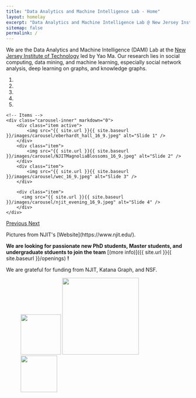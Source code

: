 ```yaml
---
title: "Data Analytics and Machine Intelligence Lab - Home"
layout: homelay
excerpt: "Data Analytics and Machine Intelligence Lab @ New Jersey Institute of Technology."
sitemap: false
permalink: /
---
```


We are the Data Analytics and Machine Intelligence (DAMI) Lab at the [New Jersey Institute of Technology](https://www.njit.edu/) led by Yao Ma. Our research lies in social computing, data mining, and machine learning, especially social network analysis, deep learning on graphs, and knowledge graphs. 

<link rel = "stylesheet" href="/dami-lab/main.css">

<div markdown="0" id="carousel" class="carousel slide" data-ride="carousel" data-interval="4000" data-pause="hover" >
    <!-- Menu -->
    <ol class="carousel-indicators">
        <li data-target="#carousel" data-slide-to="0" class="active"></li>
        <li data-target="#carousel" data-slide-to="1"></li>
        <li data-target="#carousel" data-slide-to="2"></li>
        <li data-target="#carousel" data-slide-to="3"></li>
        <li data-target="#carousel" data-slide-to="4"></li>
        <!-- <li data-target="#carousel" data-slide-to="5"></li>
        <li data-target="#carousel" data-slide-to="6"></li> -->
    </ol>

    <!-- Items -->
    <div class="carousel-inner" markdown="0">
        <div class="item active">
            <img src="{{ site.url }}{{ site.baseurl }}/images/carousel/eberhardt_hall_16_9.jpeg" alt="Slide 1" />
        </div>
        <div class="item">
            <img src="{{ site.url }}{{ site.baseurl }}/images/carousel/NJITMagnoliaBlossoms_16_9.jpeg" alt="Slide 2" />
        </div>
        <div class="item">
            <img src="{{ site.url }}{{ site.baseurl }}/images/carousel/wec_16_9.jpeg" alt="Slide 3" />
        </div>

        <div class="item">
          <img src="{{ site.url }}{{ site.baseurl }}/images/carousel/njit_evening_16_9.jpeg" alt="Slide 4" />
        </div>
    </div>
  <a class="left carousel-control" href="#carousel" role="button" data-slide="prev">
    <span class="glyphicon glyphicon-chevron-left" aria-hidden="true"></span>
    <span class="sr-only">Previous</span>
  </a>
  <a class="right carousel-control" href="#carousel" role="button" data-slide="next">
    <span class="glyphicon glyphicon-chevron-right" aria-hidden="true"></span>
    <span class="sr-only">Next</span>
  </a>
</div>

<div class="center">
  <p> Pictures from NJIT's [Website](https://www.njit.edu/).</p>
</div>





 **We are  looking for passionate new PhD students, Master students, and undergraduate stduents to join the team** [(more info)]({{ site.url }}{{ site.baseurl }}/openings) **!**


We are grateful for funding from NJIT, Katana Graph, and NSF. 

<div class="center">
<figure class="fourth">
  <img src="{{ site.url }}{{ site.baseurl }}/images/logopic/NSF_Logo.jpeg" style="width: 110px">
  <img src="{{ site.url }}{{ site.baseurl }}/images/logopic/njit_logo.png" style="width: 210px">
  <img src="{{ site.url }}{{ site.baseurl }}/images/logopic/katana_logo.png" style="width: 100px">
</figure>
</div>
